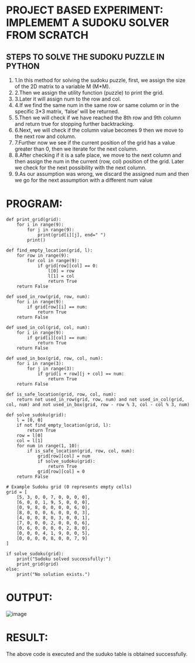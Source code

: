 # PROJECT BASED EXPERIMENT: IMPLEMEMT A SUDOKU SOLVER FROM SCRATCH
## STEPS TO SOLVE THE SUDOKU PUZZLE IN PYTHON
<ol>
  <li>1.In this method for solving the sudoku puzzle, first, we assign the size of the 2D matrix to a variable M (M*M).</li>
 <li>2.Then we assign the utility function (puzzle) to print the grid.</li>
<li>3.Later it will assign num to the row and col.</li>
<li>4.If we find the same num in the same row or same column or in the specific 3*3 matrix, ‘false’ will be returned.</li>
<li>5.Then we will check if we have reached the 8th row and 9th column and return true for stopping further backtracking.</li>
<li>6.Next, we will check if the column value becomes 9 then we move to the next row and column.</li>
<li>7.Further now we see if the current position of the grid has a value greater than 0, then we iterate for the next column.</li>
<li>8.After checking if it is a safe place, we move to the next column and then assign the num in the current (row, col) position of the grid. Later we check for the next possibility with the next column.</li>
<li>9.As our assumption was wrong, we discard the assigned num and then we go for the next assumption with a different num value</li>
</ol>

# PROGRAM:
```
def print_grid(grid):
    for i in range(9):
        for j in range(9):
            print(grid[i][j], end=" ")
        print()

def find_empty_location(grid, l):
    for row in range(9):
        for col in range(9):
            if grid[row][col] == 0:
                l[0] = row
                l[1] = col
                return True
    return False

def used_in_row(grid, row, num):
    for i in range(9):
        if grid[row][i] == num:
            return True
    return False

def used_in_col(grid, col, num):
    for i in range(9):
        if grid[i][col] == num:
            return True
    return False

def used_in_box(grid, row, col, num):
    for i in range(3):
        for j in range(3):
            if grid[i + row][j + col] == num:
                return True
    return False

def is_safe_location(grid, row, col, num):
    return not used_in_row(grid, row, num) and not used_in_col(grid, col, num) and not used_in_box(grid, row - row % 3, col - col % 3, num)

def solve_sudoku(grid):
    l = [0, 0]
    if not find_empty_location(grid, l):
        return True
    row = l[0]
    col = l[1]
    for num in range(1, 10):
        if is_safe_location(grid, row, col, num):
            grid[row][col] = num
            if solve_sudoku(grid):
                return True
            grid[row][col] = 0
    return False

# Example Sudoku grid (0 represents empty cells)
grid = [
    [5, 3, 0, 0, 7, 0, 0, 0, 0],
    [6, 0, 0, 1, 9, 5, 0, 0, 0],
    [0, 9, 8, 0, 0, 0, 0, 6, 0],
    [8, 0, 0, 0, 6, 0, 0, 0, 3],
    [4, 0, 0, 8, 0, 3, 0, 0, 1],
    [7, 0, 0, 0, 2, 0, 0, 0, 6],
    [0, 6, 0, 0, 0, 0, 2, 8, 0],
    [0, 0, 0, 4, 1, 9, 0, 0, 5],
    [0, 0, 0, 0, 8, 0, 0, 7, 9]
]

if solve_sudoku(grid):
    print("Sudoku solved successfully:")
    print_grid(grid)
else:
    print("No solution exists.")
```


# OUTPUT:
![image](https://github.com/Daniel-christal/19AI405ProjExp/assets/145742847/cb4f6eff-b696-424e-be15-7c8d318a81dc)

# RESULT:
The above code is executed and the suduko table is obtained successfully.





